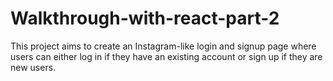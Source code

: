 # Walkthrough-with-react-part-2
This project aims to create an Instagram-like login and signup page where users can either log in if they have an existing account or sign up if they are new users.

